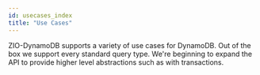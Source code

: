 ```yaml
---
id: usecases_index
title: "Use Cases"
---
```


ZIO-DynamoDB supports a variety of use cases for DynamoDB. Out of the box we support every standard query type. We're beginning to expand the API to provide higher level abstractions such as with transactions. 
